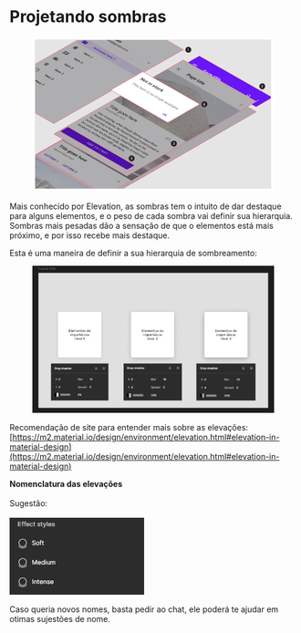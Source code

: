 # Projetando sombras

<figure><img src=".gitbook/assets/image (12) (1).png" alt=""><figcaption></figcaption></figure>

Mais conhecido por Elevation, as sombras tem o intuito de dar destaque para alguns elementos, e o peso de cada sombra vai definir sua hierarquia. Sombras mais pesadas dão a sensação de que o elementos está mais próximo, e por isso recebe mais destaque.

Esta é uma maneira de definir a sua hierarquia de sombreamento:

<figure><img src=".gitbook/assets/image (14) (1).png" alt=""><figcaption></figcaption></figure>

Recomendação de site para entender mais sobre as elevações:\
[https://m2.material.io/design/environment/elevation.html#elevation-in-material-design](https://m2.material.io/design/environment/elevation.html#elevation-in-material-design)

**Nomenclatura das elevações**\
\
Sugestão:\
\
![](<.gitbook/assets/image (16).png>)

Caso queria novos nomes, basta pedir ao chat, ele poderá te ajudar em otimas sujestões de nome.

